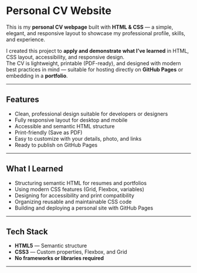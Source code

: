 
#  Personal CV Website

This is my **personal CV webpage** built with **HTML & CSS** — a simple, elegant, and responsive layout to showcase my professional profile, skills, and experience.  

I created this project to **apply and demonstrate what I’ve learned** in HTML, CSS layout, accessibility, and responsive design.  
The CV is lightweight, printable (PDF-ready), and designed with modern best practices in mind — suitable for hosting directly on **GitHub Pages** or embedding in a **portfolio**.

---

##  Features

- Clean, professional design suitable for developers or designers  
- Fully responsive layout for desktop and mobile  
- Accessible and semantic HTML structure  
- Print-friendly (Save as PDF)  
- Easy to customize with your details, photo, and links  
- Ready to publish on GitHub Pages  

---

##  What I Learned

- Structuring semantic HTML for resumes and portfolios  
- Using modern CSS features (Grid, Flexbox, variables)  
- Designing for accessibility and print compatibility  
- Organizing reusable and maintainable CSS code  
- Building and deploying a personal site with GitHub Pages  

---



##  Tech Stack

- **HTML5** — Semantic structure  
- **CSS3** — Custom properties, Flexbox, and Grid  
- **No frameworks or libraries required**

---
